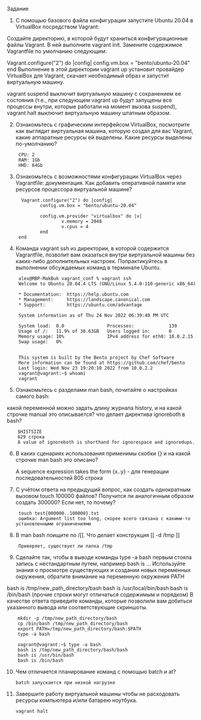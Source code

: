Задание

1. С помощью базового файла конфигурации запустите Ubuntu 20.04 в VirtualBox посредством Vagrant:

Создайте директорию, в которой будут храниться конфигурационные файлы Vagrant. В ней выполните vagrant init. Замените содержимое Vagrantfile по умолчанию следующим:

 Vagrant.configure("2") do |config|
 	config.vm.box = "bento/ubuntu-20.04"
 end
Выполнение в этой директории vagrant up установит провайдер VirtualBox для Vagrant, скачает необходимый образ и запустит виртуальную машину.

vagrant suspend выключит виртуальную машину с сохранением ее состояния (т.е., при следующем vagrant up будут запущены все процессы внутри, которые работали на момент вызова suspend), vagrant halt выключит виртуальную машину штатным образом.

2. Ознакомьтесь с графическим интерфейсом VirtualBox, посмотрите как выглядит виртуальная машина, которую создал для вас Vagrant, какие аппаратные ресурсы ей выделены. Какие ресурсы выделены по-умолчанию?

        CPU: 2
        RAM: 1Gb
        HHD: 64Gb

3. Ознакомьтесь с возможностями конфигурации VirtualBox через Vagrantfile: документация. Как добавить оперативной памяти или ресурсов процессора виртуальной машине?

         Vagrant.configure("2") do |config|
                config.vm.box = "bento/ubuntu-20.04"

                config.vm.provider "virtualbox" do |v|
                        v.memory = 2048
                        v.cpus = 4
                end
        end

4. Команда vagrant ssh из директории, в которой содержится Vagrantfile, позволит вам оказаться внутри виртуальной машины без каких-либо дополнительных настроек. Попрактикуйтесь в выполнении обсуждаемых команд в терминале Ubuntu.
   
        alex@MBP-MakBuk vagrant_conf % vagrant ssh
        Welcome to Ubuntu 20.04.4 LTS (GNU/Linux 5.4.0-110-generic x86_64)

        * Documentation:  https://help.ubuntu.com
        * Management:     https://landscape.canonical.com
        * Support:        https://ubuntu.com/advantage

        System information as of Thu 24 Nov 2022 06:39:49 PM UTC

        System load:  0.0                Processes:             139
        Usage of /:   11.9% of 30.63GB   Users logged in:       0
        Memory usage: 10%                IPv4 address for eth0: 10.0.2.15
        Swap usage:   0%


        This system is built by the Bento project by Chef Software
        More information can be found at https://github.com/chef/bento
        Last login: Wed Nov 23 19:20:10 2022 from 10.0.2.2
        vagrant@vagrant:~$ whoami
        vagrant

5. Ознакомьтесь с разделами man bash, почитайте о настройках самого bash:

какой переменной можно задать длину журнала history, и на какой строчке manual это описывается?
что делает директива ignoreboth в bash?

        $HISTSIZE
        629 строка
        A value of ignoreboth is shorthand for ignorespace and ignoredups.


6. В каких сценариях использования применимы скобки {} и на какой строчке man bash это описано?
   
   A sequence expression takes the form {x..y} - для генерации последовательностей
   805 строка

7. С учётом ответа на предыдущий вопрос, как создать однократным вызовом touch 100000 файлов? Получится ли аналогичным образом создать 300000? Если нет, то почему?

        touch test{000000..100000}.txt
        ошибка: Argument list too long, скорее всего связана с какими-то установленными ограничениями

8. В man bash поищите по /\[\[. Что делает конструкция [[ -d /tmp ]]

        Приверяет, существует ли папка /tmp

9.  Сделайте так, чтобы в выводе команды type -a bash первым стояла запись с нестандартным путем, например bash is ... Используйте знания о просмотре существующих и создании новых переменных окружения, обратите внимание на переменную окружения PATH

bash is /tmp/new_path_directory/bash
bash is /usr/local/bin/bash
bash is /bin/bash
(прочие строки могут отличаться содержимым и порядком) В качестве ответа приведите команды, которые позволили вам добиться указанного вывода или соответствующие скриншоты.

        mkdir -p /tmp/new_path_directory/bash
        cp /bin/bash /tmp/new_path_directory/bash
        export PATH=/tmp/new_path_directory/bash:$PATH
        type -a bash

        vagrant@vagrant:~$ type -a bash
        bash is /tmp/new_path_directory/bash/bash
        bash is /usr/bin/bash
        bash is /bin/bash

10. Чем отличается планирование команд с помощью batch и at?
    
        batch запускается при низкой нагрузке

1.  Завершите работу виртуальной машины чтобы не расходовать ресурсы компьютера и/или батарею ноутбука.
    
        vagrant halt


